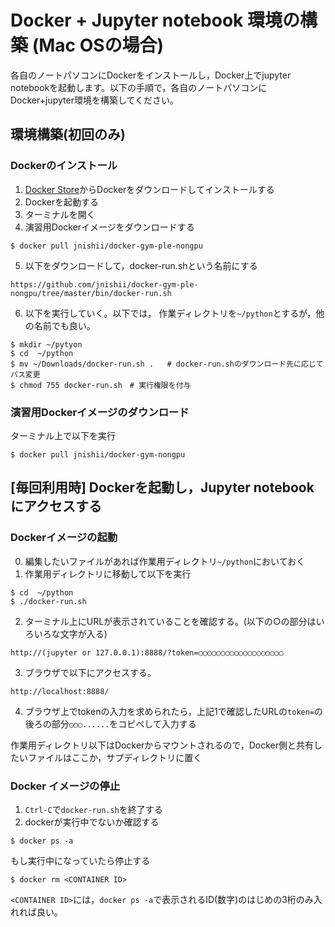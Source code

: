# Docker + Jupyter notebook 環境の構築 (Mac OSの場合)

各自のノートパソコンにDockerをインストールし，Docker上でjupyter notebookを起動します。以下の手順で，各自のノートパソコンにDocker+jupyter環境を構築してください。

## 環境構築(初回のみ)

### Dockerのインストール

1. [Docker Store](https://store.docker.com/editions/community/docker-ce-desktop-mac)からDockerをダウンロードしてインストールする
2. Dockerを起動する
3. ターミナルを開く
4. 演習用Dockerイメージをダウンロードする
```
$ docker pull jnishii/docker-gym-ple-nongpu
```
5. 以下をダウンロードして，docker-run.shという名前にする
```
https://github.com/jnishii/docker-gym-ple-nongpu/tree/master/bin/docker-run.sh
```
6. 以下を実行していく。以下では， 作業ディレクトリを`~/python`とするが，他の名前でも良い。

```
$ mkdir ~/pytyon
$ cd  ~/python
$ mv ~/Downloads/docker-run.sh .   # docker-run.shのダウンロード先に応じてパス変更
$ chmod 755 docker-run.sh　# 実行権限を付与
```

### 演習用Dockerイメージのダウンロード

ターミナル上で以下を実行
```
$ docker pull jnishii/docker-gym-nongpu
```

## [毎回利用時] Dockerを起動し，Jupyter notebookにアクセスする

### Dockerイメージの起動

0. 編集したいファイルがあれば作業用ディレクトリ`~/python`においておく
1. 作業用ディレクトリに移動して以下を実行
```
$ cd  ~/python
$ ./docker-run.sh
```
2. ターミナル上にURLが表示されていることを確認する。(以下の○の部分はいろいろな文字が入る)
```
http://(jupyter or 127.0.0.1):8888/?token=○○○○○○○○○○○○○○○○○○○
```
3. ブラウザで以下にアクセスする。
```
http://localhost:8888/
```
4. ブラウザ上でtokenの入力を求められたら，上記1で確認したURLの`token=`の後ろの部分`○○○......`をコピペして入力する  

作業用ディレクトリ以下はDockerからマウントされるので，Docker側と共有したいファイルはここか，サプディレクトリに置く

### Docker イメージの停止

1. `Ctrl-C`で`docker-run.sh`を終了する
2. dockerが実行中でないか確認する
```
$ docker ps -a
```
もし実行中になっていたら停止する
```
$ docker rm <CONTAINER ID>
```
`<CONTAINER ID>`には，`docker ps -a`で表示されるID(数字)のはじめの3桁のみ入れれば良い。
